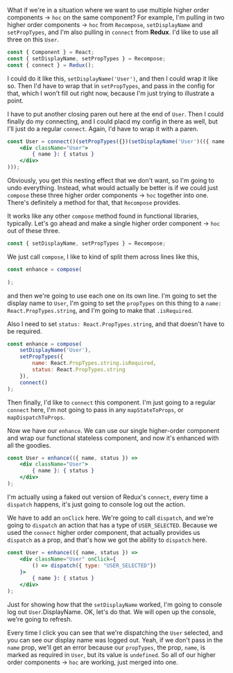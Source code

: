 What if we're in a situation where we want to use multiple higher order components -> `hoc` on the same component? For example, I'm pulling in two higher order components -> `hoc` from `Recompose`, `setDisplayName` and `setPropTypes`, and I'm also pulling in `connect` from **Redux**. I'd like to use all three on this `User`.

```jsx
const { Component } = React;
const { setDisplayName, setPropTypes } = Recompose;
const { connect } = Redux();
```

I could do it like this, `setDisplayName('User')`, and then I could wrap it like so. Then I'd have to wrap that in `setPropTypes`, and pass in the config for that, which I won't fill out right now, because I'm just trying to illustrate a point.

I have to put another closing paren out here at the end of `User`. Then I could finally do my connecting, and I could placd my config in there as well, but I'll just do a regular `connect`. Again, I'd have to wrap it with a paren.

```jsx
const User = connect()(setPropTypes({})(setDisplayName('User')(({ name, status }) => 
    <div className="User">
        { name }: { status }
    </div>
)));
```

Obviously, you get this nesting effect that we don't want, so I'm going to undo everything. Instead, what would actually be better is if we could just `compose` these three higher order components -> `hoc` together into one. There's definitely a method for that, that `Recompose` provides.

It works like any other `compose` method found in functional libraries, typically. Let's go ahead and make a single higher order component -> `hoc` out of these three.

```jsx
const { setDisplayName, setPropTypes } = Recompose;
```

We just call `compose`, I like to kind of split them across lines like this,

```jsx
const enhance = compose(
    
);
```

and then we're going to use each one on its own line. I'm going to set the display name to `User`, I'm going to set the `propTypes` on this thing to a `name: React.PropTypes.string`, and I'm going to make that `.isRequired`.

Also I need to set `status: React.PropTypes.string`, and that doesn't have to be required. 

```jsx
const enhance = compose(
    setDisplayName('User'),
    setPropTypes({
        name: React.PropTypes.string.isRequired,
        status: React.PropTypes.string
    }),
    connect()
);
```

Then finally, I'd like to `connect` this component. I'm just going to a regular `connect` here, I'm not going to pass in any `mapStateToProps`, or `mapDispatchToProps`.

Now we have our `enhance`. We can use our single higher-order component and wrap our functional stateless component, and now it's enhanced with all the goodies. 

```jsx
const User = enhance(({ name, status }) =>
    <div className="User">
        { name }: { status }
    </div>
);
```

I'm actually using a faked out version of Redux's `connect`, every time a `dispatch` happens, it's just going to console log out the action.

We have to add an `onClick` here. We're going to call `dispatch`, and we're going to `dispatch` an action that has a type of `USER_SELECTED`. Because we used the `connect` higher order component, that actually provides us `dispatch` as a prop, and that's how we got the ability to `dispatch` here.

```jsx
const User = enhance(({ name, status }) =>
    <div className="User" onClick={
        () => dispatch({ type: "USER_SELECTED"})
    }>
        { name }: { status }
    </div>
);
```

Just for showing how that the `setDisplayName` worked, I'm going to console log out `User`.DisplayName. OK, let's do that. We will open up the console, we're going to refresh.

Every time I click you can see that we're dispatching the `User` selected, and you can see our display name was logged out. Yeah, if we don't pass in the `name` prop, we'll get an error because our `propTypes`, the prop, `name`, is marked as required in `User`, but its value is `undefined`. So all of our higher order components -> `hoc` are working, just merged into one.